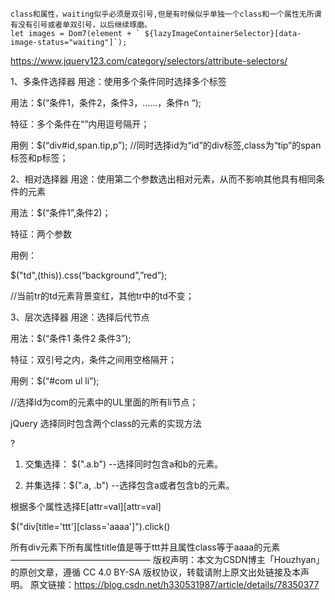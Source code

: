 

```
class和属性，waiting似乎必须是双引号,但是有时候似乎单独一个class和一个属性无所谓有没有引号或者单双引号，以后继续琢磨。
let images = Dom7(element + ` ${lazyImageContainerSelector}[data-image-status="waiting"]`);
```

https://www.jquery123.com/category/selectors/attribute-selectors/

1、多条件选择器
用途：使用多个条件同时选择多个标签

用法：$(“条件1，条件2，条件3，……，条件n “);

特征：多个条件在“”内用逗号隔开；

用例：$(“div#id,span.tip,p”); //同时选择id为“id”的div标签,class为“tip”的span标签和p标签；

2、相对选择器
用途：使用第二个参数选出相对元素，从而不影响其他具有相同条件的元素

用法：$(“条件1”,条件2)；

特征：两个参数

用例：

$("td",(this)).css(“background”,”red”);


//当前tr的td元素背景变红，其他tr中的td不变；

3、层次选择器
用途：选择后代节点

用法：$(“条件1 条件2 条件3”);

特征：双引号之内，条件之间用空格隔开；

用例：$(“#com ul li”);

//选择Id为com的元素中的UL里面的所有li节点；

jQuery 选择同时包含两个class的元素的实现方法

<element class="a b">


?
1. 交集选择： $(".a.b")   --选择同时包含a和b的元素。

2. 并集选择：$(".a, .b")  --选择包含a或者包含b的元素。



根据多个属性选择E[attr=val][attr=val] 

$("div[title='ttt'][class='aaaa']").click()



所有div元素下所有属性title值是等于ttt并且属性class等于aaaa的元素
————————————————
版权声明：本文为CSDN博主「Houzhyan」的原创文章，遵循 CC 4.0 BY-SA 版权协议，转载请附上原文出处链接及本声明。
原文链接：https://blog.csdn.net/h330531987/article/details/78350377
